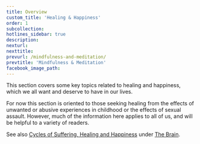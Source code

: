 ```yaml
---
title: Overview
custom_title: 'Healing & Happiness'
order: 1
subcollection:
hotlines_sidebar: true
description:
nexturl:
nexttitle:
prevurl: /mindfulness-and-meditation/
prevtitle: 'Mindfulness & Meditation'
facebook_image_path:
---
```



This section covers some key topics related to healing and happiness, which we all want and deserve to have in our lives.

For now this section is oriented to those seeking healing from the effects of unwanted or abusive experiences in childhood or the effects of sexual assault. However, much of the information here applies to all of us, and will be helpful to a variety of readers.

See also [Cycles of Suffering, Healing and Happiness](/the-brain/cycles/) under [The Brain](/the-brain/overview/).